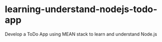 # learning-understand-nodejs-todo-app
Develop a ToDo App using MEAN stack to learn and understand Node.js
